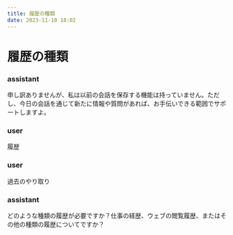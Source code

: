 ```yaml
---
title: 履歴の種類
date: 2023-11-10 18:02
---
```


# 履歴の種類

### assistant  

申し訳ありませんが、私は以前の会話を保存する機能は持っていません。ただし、今日の会話を通じて新たに情報や質問があれば、お手伝いできる範囲でサポートしますよ。

### user  

履歴

### user  

過去のやり取り

### assistant  

どのような種類の履歴が必要ですか？仕事の経歴、ウェブの閲覧履歴、またはその他の種類の履歴についてですか？

